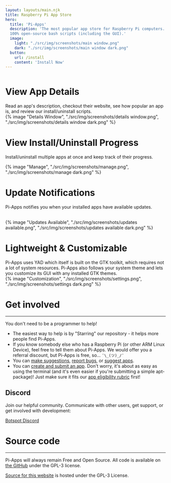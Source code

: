 ```yaml
---
layout: layouts/main.njk
title: Raspberry Pi App Store
hero:
  title: 'Pi-Apps'
  description: 'The most popular app store for Raspberry Pi computers. 
  100% open-source bash scripts (including the GUI).'
  image:
    light: "./src/img/screenshots/main window.png"
    dark: "./src/img/screenshots/main window dark.png"
  button:
    url: /install
    content: 'Install Now'
---
```


<div class="content">
  <div class="row row-reverse">
    <div class="column">
      <div>
        <h1>View App Details</h1>
        <div class="subtitle">
          Read an app's description, checkout their website, see how popular an app is, and review our install/uninstall scripts.
        </div>
      </div>
    </div>
    <div class="column">
      {% image "Details Window", "./src/img/screenshots/details window.png", "./src/img/screenshots/details window dark.png" %}
    </div>
  </div>

  <div class="row">
    <div class="column">
      <div>
        <h1>View Install/Uninstall Progress</h1>
        <div class="subtitle">
          <p>Install/uninstall multiple apps at once and keep track of their progress.
        </div>
      </div>
    </div>
    <div class="column">
      {% image "Manage", "./src/img/screenshots/manage.png", "./src/img/screenshots/manage dark.png" %}
    </div>
  </div>

  <div class="row row-reverse">
    <div class="column">
      <div>
        <h1>Update Notifications</h1>
        <div class="subtitle">
          <p>Pi-Apps notifies you when your installed apps have available updates.
        </div>
        <br>
      </div>
    </div>
    <div class="column">
      {% image "Updates Available", "./src/img/screenshots/updates available.png", "./src/img/screenshots/updates available dark.png" %}
    </div>
  </div>

  <div class="row">
    <div class="column">
      <div>
        <h1>Lightweight & Customizable</h1>
        <div class="subtitle">
          Pi-Apps uses YAD which itself is built on the GTK toolkit, which requires not a lot of system resources. Pi-Apps also follows your system theme and lets you customize its GUI with any installed GTK themes.</a>
        </div>
      </div>
    </div>
    <div class="column">
      {% image "Customization", "./src/img/screenshots/settings.png", "./src/img/screenshots/settings dark.png" %}
    </div>
  </div>
</div>
<div class="infobox top">

# Get involved

---

You don't need to be a programmer to help!  
- The easiest way to help is by "Starring" our repository - it helps more people find Pi-Apps.
- If you know somebody else who has a Raspberry Pi (or other ARM Linux Device), feel free to tell them about Pi-Apps. We would offer you a referral discount, but Pi-Apps is free, so... `¯\_(ツ)_/¯`
- You can [make suggestions](https://github.com/Botspot/pi-apps/issues/new?template=suggestion.yml), [report bugs](https://github.com/Botspot/pi-apps/issues/new?template=bug-report.yml), or [suggest apps](https://github.com/Botspot/pi-apps/issues/new?template=app-suggestion.yml).
- You can [create and submit an app](/wiki/development/Creating-an-app/). Don't worry, it's about as easy as using the terminal (and it's even easier if you're submitting a simple apt-package)! Just make sure it fits our [app eligibility rubric](https://github.com/Botspot/pi-apps/issues/185) first!

## Discord

Join our helpful community. Communicate with other users, get support, or get involved with development:

<a class="button type-link size-small" href="https://discord.gg/RXSTvaUvuu" target="_blank">Botspot Discord</a>


# Source code

---

Pi-Apps will always remain Free and Open Source. All code is available on [the GitHub](https://github.com/Botspot/pi-apps) under the GPL-3 license.

[Source for this website](https://github.com/Pi-Apps-Coders/website) is hosted under the GPL-3 License.
</div>
